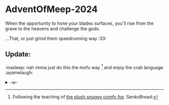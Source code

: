# AdventOfMeep-2024
When the opportunity to hone your blades surfaces, you'll rise from the grave to the heavens and challenge the gods.

...That, or just grind them speedrunning way :33:

## Update:
:inasleep: nah imma just do this the mofu way [^1] and enjoy the crab language :ayamelaugh:
<details>
  <summary><i>-w-</i></summary>
  <p align = center><i>be a comf fox w me~</i></p>
  <p align = center> <img src="https://github.com/user-attachments/assets/665ad0eb-a7a7-44d9-a698-0604a906a289" /></p> 
  <p align = center><i>mofumofu~~~ fuwafuwa~~~</i></p>
</details>

[^1]: Following the teaching of [the plush snuggy comfy fox](https://senkosan.fandom.com/wiki/Senko) :SenkoBread:
